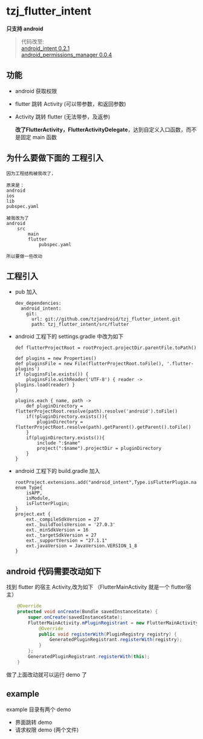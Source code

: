 # tzj_flutter_intent
**只支持 android**
> 代码改至:<br>
[android_intent 0.2.1](https://github.com/flutter/plugins/tree/master/packages)<br>
[android_permissions_manager 0.0.4](https://github.com/Gigahawk/android_permissions_manager)
## 功能
- android 获取权限
- flutter 跳转 Activity (可以带参数，和返回参数)
- Activity 跳转 flutter (无法带参，及返参)

    **改了FlutterActivity，FlutterActivityDelegate**，达到自定义入口函数，而不是固定 main 函数

## 为什么要做下面的 工程引入
    因为工程结构被我改了，

    原来是：
    android
    ios
    lib
    pubspec.yaml

    被我改为了
    android
        src
            main
            flutter
                pubspec.yaml

    所以要做一些改动


## 工程引入
- pub 加入
    ```pub
    dev_dependencies:
      android_intent:
        git:
          url: git://github.com/tzjandroid/tzj_flutter_intent.git
          path: tzj_flutter_intent/src/flutter
    ```
- android 工程下的 settings.gradle 中改为如下
    ```Gradle
    def flutterProjectRoot = rootProject.projectDir.parentFile.toPath()

    def plugins = new Properties()
    def pluginsFile = new File(flutterProjectRoot.toFile(), '.flutter-plugins')
    if (pluginsFile.exists()) {
        pluginsFile.withReader('UTF-8') { reader -> plugins.load(reader) }
    }

    plugins.each { name, path ->
        def pluginDirectory = flutterProjectRoot.resolve(path).resolve('android').toFile()
        if(!pluginDirectory.exists()){
            pluginDirectory = flutterProjectRoot.resolve(path).getParent().getParent().toFile()
        }
        if(pluginDirectory.exists()){
            include ":$name"
            project(":$name").projectDir = pluginDirectory
        }
    }
    ```
- android 工程下的 build.gradle  加入
    ```Gradle
    rootProject.extensions.add("android_intent",Type.isFlutterPlugin.name())
    enum Type{
        isAPP,
        isModule,
        isFlutterPlugin;
    }
    project.ext {
        ext._compileSdkVersion = 27
        ext._buildToolsVersion = '27.0.3'
        ext._minSdkVersion = 16
        ext._targetSdkVersion = 27
        ext._supportVersion = "27.1.1"
        ext.javaVersion = JavaVersion.VERSION_1_8
    }
    ```

## android 代码需要改动如下
找到 flutter 的宿主 Activity,改为如下 （FlutterMainActivity 就是一个 flutter宿主）
```java
    @Override
    protected void onCreate(Bundle savedInstanceState) {
        super.onCreate(savedInstanceState);
        FlutterMainActivity.mPluginRegistrant = new FlutterMainActivity.IPluginRegistrant() {
            @Override
            public void registerWith(PluginRegistry registry) {
                GeneratedPluginRegistrant.registerWith(registry);
            }
        };
        GeneratedPluginRegistrant.registerWith(this);
    }
```
做了上面改动就可以运行 demo 了

## example
example 目录有两个 demo
- 界面跳转 demo
- 请求权限 demo (两个文件)